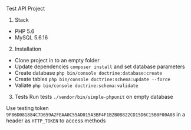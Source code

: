 Test API Project
1) Stack
- PHP 5.6
- MySQL 5.6.16

2) Installation

- Clone project in to an empty folder
- Update dependencies `composer install` and set database parameters
- Create database `php bin/console doctrine:database:create`
- Create tables `php bin/console doctrine:schema:update --force`
- Valiate `php bin/console doctrine:schema:validate`

3) Tests
Run tests `./vendor/bin/simple-phpunit` on empty database

Use testing token `9F86D081884C7D659A2FEAA0C55AD015A3BF4F1B2B0B822CD15D6C15B0F00A08` in a header as `HTTP_TOKEN` to access methods

